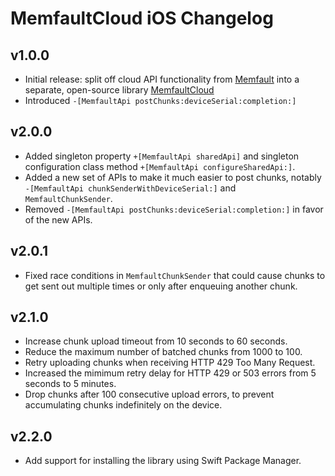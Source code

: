 # MemfaultCloud iOS Changelog

## v1.0.0

- Initial release: split off cloud API functionality from
  [Memfault](https://cocoapods.org/pods/Memfault) into a separate, open-source
  library [MemfaultCloud](https://cocoapods.org/pods/MemfaultCloud)
- Introduced `-[MemfaultApi postChunks:deviceSerial:completion:]`

## v2.0.0

- Added singleton property `+[MemfaultApi sharedApi]` and singleton
  configuration class method `+[MemfaultApi configureSharedApi:]`.
- Added a new set of APIs to make it much easier to post chunks, notably
  `-[MemfaultApi chunkSenderWithDeviceSerial:]` and `MemfaultChunkSender`.
- Removed `-[MemfaultApi postChunks:deviceSerial:completion:]` in favor of the
  new APIs.

## v2.0.1

- Fixed race conditions in `MemfaultChunkSender` that could cause chunks to get
  sent out multiple times or only after enqueuing another chunk.

## v2.1.0

- Increase chunk upload timeout from 10 seconds to 60 seconds.
- Reduce the maximum number of batched chunks from 1000 to 100.
- Retry uploading chunks when receiving HTTP 429 Too Many Request.
- Increased the mimimum retry delay for HTTP 429 or 503 errors from 5 seconds to
  5 minutes.
- Drop chunks after 100 consecutive upload errors, to prevent accumulating
  chunks indefinitely on the device.

## v2.2.0

- Add support for installing the library using Swift Package Manager.
